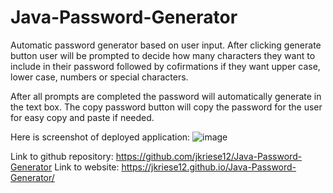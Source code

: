# Java-Password-Generator

Automatic password generator based on user input. After clicking generate button user will be prompted to decide how many characters they want to include in their password followed by cofirmations if they want upper case, lower case, numbers or special characters. 

After all prompts are completed the password will automatically generate in the text box. The copy password button will copy the password for the user for easy copy and paste if needed.

Here is screenshot of deployed application:
![image](https://user-images.githubusercontent.com/73569538/100554321-220dc680-3251-11eb-8b9a-12a97d2d0d50.png)


Link to github repository: https://github.com/jkriese12/Java-Password-Generator
Link to website: https://jkriese12.github.io/Java-Password-Generator/